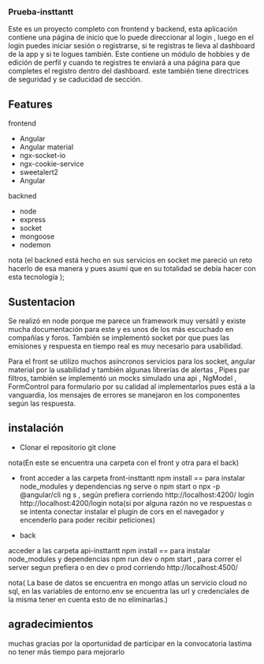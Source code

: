 ###  Prueba-insttantt
Este es un proyecto completo con frontend y backend, esta aplicación contiene una página de inicio que lo puede direccionar al login , luego en el login puedes iniciar sesión o registrarse,
si te registras te lleva al dashboard de la app y si te logues también. Este contiene un módulo de hobbies y de edición de perfil y cuando te registres te enviará a una página para que completes el registro dentro del dashboard. este también tiene directrices de seguridad y se caducidad de sección.

## Features

frontend 

- Angular
- Angular material
- ngx-socket-io
- ngx-cookie-service
- sweetalert2
- Angular

backned

- node
- express
- socket
- mongoose
- nodemon

nota (el backned está hecho en sus servicios en socket me pareció un reto hacerlo de esa manera y pues asumí que en su totalidad se debía hacer con esta tecnología );
## Sustentacion

Se realizó en node porque me parece un framework muy versátil y existe mucha documentación para este y es unos de los más escuchado en compañías y foros. 
También se implementó socket por que pues las emisiones y respuesta en tiempo real es muy necesario para usabilidad.

Para el front se utilizo muchos asíncronos servicios para los socket, angular material por la usabilidad y también algunas librerías de alertas , Pipes par filtros, también se implementó  un mocks simulado una api , NgModel , FormControl para formulario por su calidad al implementarlos pues está a la vanguardia, los mensajes de errores se manejaron en los componentes según las respuesta.

## instalación

- Clonar el repositorio git clone 

nota(En este se encuentra una carpeta con el front y otra para el back)

- front
acceder a las carpeta front-insttantt
npm install  == para instalar node_modules y dependencias
ng serve  o  npm start o  npx -p @angular/cli ng s , según prefiera
corriendo  http://localhost:4200/
login http://localhost:4200/login
nota(si por alguna razón no ve respuestas o se intenta conectar instalar el plugin de cors en el navegador y  encenderlo  para poder recibir peticiones)

- back 

acceder a las carpeta api-insttantt
npm install  == para instalar node_modules y dependencias
npm run dev o npm start ,  para correr el server segun prefiera o en dev o prod 
corriendo  http://localhost:4500/

nota( La base de datos se encuentra en mongo atlas un servicio cloud no sql, en las variables de entorno.env se encuentra las url y credenciales de la misma tener en cuenta esto de no eliminarlas.)

## agradecimientos 

muchas gracias por la oportunidad de participar en la convocatoria lastima no tener más tiempo para mejorarlo


